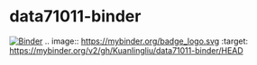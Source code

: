 # data71011-binder

[![Binder](https://mybinder.org/badge_logo.svg)](https://mybinder.org/v2/gh/Kuanlingliu/data71011-binder/HEAD)
.. image:: https://mybinder.org/badge_logo.svg
 :target: https://mybinder.org/v2/gh/Kuanlingliu/data71011-binder/HEAD
 
